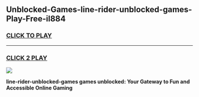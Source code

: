
## Unblocked-Games-line-rider-unblocked-games-Play-Free-il884
<h3>
<a href="https://premium76.site?title=line-rider-unblocked-games&ref=15A">CLICK TO PLAY</a></h3>
<hr>

<h3>
<a href="https://premium76.site?title=line-rider-unblocked-games&ref=15A">CLICK 2 PLAY</a>
  
</h3>

<a href="https://premium76.site?title=line-rider-unblocked-games&ref=15A"><img src="https://clearcache.store/games.png"></a>


**line-rider-unblocked-games games unblocked: Your Gateway to Fun and Accessible Online Gaming**
